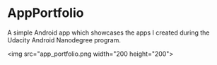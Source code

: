 # AppPortfolio
A simple Android app which showcases the apps I created during the Udacity Android Nanodegree program. 

<img src="app_portfolio.png width="200 height="200">
